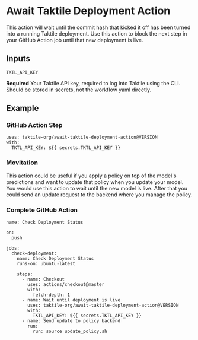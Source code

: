 # Await Taktile Deployment Action

This action will wait until the commit hash that kicked it off has been turned into a running Taktile deployment. Use this action to block the next step in your GitHub Action job until that new deployment is live.

## Inputs

`TKTL_API_KEY`

**Required** Your Taktile API key, required to log into Taktile using the CLI. Should be stored in secrets, not the workflow yaml directly.

## Example

### GitHub Action Step

```
uses: taktile-org/await-taktile-deployment-action@VERSION
with:
  TKTL_API_KEY: ${{ secrets.TKTL_API_KEY }}
```

### Movitation

This action could be useful if you apply a policy on top of the model's predictions and want to update that policy when you update your model. You would use this action to wait until the new model is live. After that you could send an update request to the backend where you manage the policy.

### Complete GitHub Action

```
name: Check Deployment Status

on:
  push

jobs:
  check-deployment:
    name: Check Deployment Status
    runs-on: ubuntu-latest

    steps:
      - name: Checkout
        uses: actions/checkout@master
        with:
          fetch-depth: 1
      - name: Wait until deployment is live
        uses: taktile-org/await-taktile-deployment-action@VERSION
        with:
          TKTL_API_KEY: ${{ secrets.TKTL_API_KEY }}
      - name: Send update to policy backend
        run:
          run: source update_policy.sh
```
